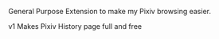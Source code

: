 General Purpose Extension to make my Pixiv browsing easier.

v1
Makes Pixiv History page full and free